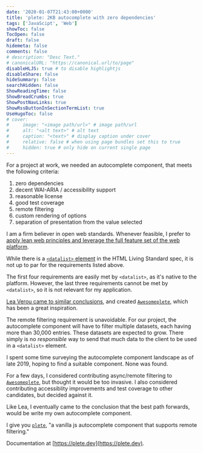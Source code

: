 ```yaml
---
date: '2020-01-07T21:43:00+0000'
title: 'plete: 2KB autocomplete with zero dependencies'
tags: ['JavaScipt', 'Web']
showToc: false
TocOpen: false
draft: false
hidemeta: false
comments: false
# description: "Desc Text."
# canonicalURL: "https://canonical.url/to/page"
disableHLJS: true # to disable highlightjs
disableShare: false
hideSummary: false
searchHidden: false
ShowReadingTime: false
ShowBreadCrumbs: true
ShowPostNavLinks: true
ShowRssButtonInSectionTermList: true
UseHugoToc: false
# cover:
#     image: "<image path/url>" # image path/url
#     alt: "<alt text>" # alt text
#     caption: "<text>" # display caption under cover
#     relative: false # when using page bundles set this to true
#     hidden: true # only hide on current single page
---
```


For a project at work, we needed an autocomplete component, that meets the following criteria:

1. zero dependencies
2. decent WAI-ARIA / accessibility support
3. reasonable license
4. good test coverage
5. remote filtering
6. custom rendering of options
7. separation of presentation from the value selected

I am a firm believer in open web standards. Whenever feasible, I prefer to [apply lean web principles and leverage the full feature set of the web platform](https://leanweb.dev).

While there is a [`<datalist>` element](https://developer.mozilla.org/en-US/docs/Web/HTML/Element/datalist) in the HTML Living Standard spec, it is not up to par for the requirements listed above.

The first four requirements are easily met by `<datalist>`, as it's native to the platform. However, the last three requirements cannot be met by `<datalist>`, so it is not relevant for my application.

[Lea Verou came to similar conclusions](http://lea.verou.me/2015/02/awesomplete-2kb-autocomplete-with-zero-dependencies/), and created [`Awesomeplete`](http://leaverou.github.io/awesomplete/), which has been a great inspiration.

The remote filtering requirement is unavoidable. For our project, the autocomplete component will have to filter multiple datasets, each having more than 30,000 entries. These datasets are expected to grow. There simply is no _responsible_ way to send that much data to the client to be used in a `<datalist>` element.

I spent some time surveying the autocomplete component landscape as of late 2019, hoping to find a suitable component. None was found.

For a few days, I considered contributing async/remote filtering to [`Awesomeplete`](http://leaverou.github.io/awesomplete/), but thought it would be too invasive. I also considered contributing accessiblity improvements and test coverage to other candidates, but decided against it.

Like Lea, I eventually came to the conclusion that the best path forwards, would be write my own autocomplete component.

I give you [`plete`](https://plete.dev), "a vanilla js autocomplete component that supports remote filtering."

Documentation at [https://plete.dev](https://plete.dev).
